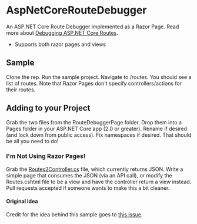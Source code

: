 # AspNetCoreRouteDebugger
An ASP.NET Core Route Debugger implemented as a Razor Page. Read more about [Debugging ASP.NET Core Routes](https://ardalis.com/debugging-aspnet-core-routes).

  - Supports both razor pages and views

## Sample

Clone the rep. Run the sample project. Navigate to /routes. You should see a list of routes. Note that Razor Pages don't specify controllers/actions for their routes.

## Adding to your Project

Grab the two files from the RouteDebuggerPage folder. Drop them into a Pages folder in your ASP.NET Core app (2.0 or greater). Rename if desired (and lock down from public access). Fix namespaces if desired. That should be all you need to do!

### I'm Not Using Razor Pages!

Grab the [Routes2Controller.cs](/SampleProject/Controllers/RoutesController.cs) file, which currently returns JSON. Write a simple page that consumes the JSON (via an API call), or modify the Routes.cshtml file to be a view and have the controller return a view instead. Pull requests accepted if someone wants to make this a bit cleaner.

#### Original Idea

Credit for the idea behind this sample goes to [this issue](https://github.com/aspnet/Mvc/issues/6330).
